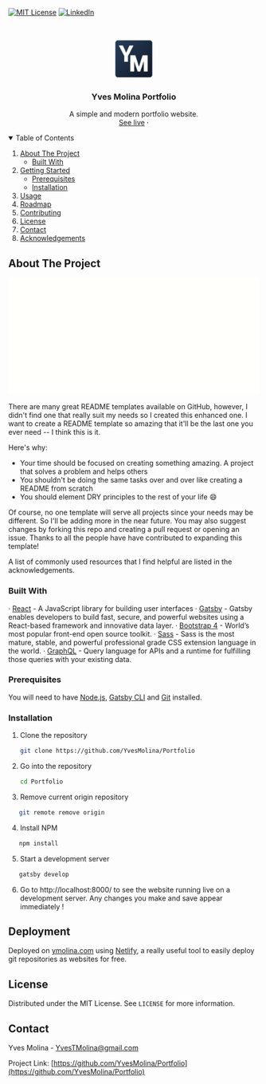 <!-- PROJECT SHIELDS -->
<!--
*** I'm using markdown "reference style" links for readability.
*** Reference links are enclosed in brackets [ ] instead of parentheses ( ).
*** See the bottom of this document for the declaration of the reference variables
*** for contributors-url, forks-url, etc. This is an optional, concise syntax you may use.
*** https://www.markdownguide.org/basic-syntax/#reference-style-links
-->

[![MIT License][license-shield]][license-url]
[![LinkedIn][linkedin-shield]][linkedin-url]



<!-- PROJECT LOGO -->
<br />
<p align="center">
  <a href="https://github.com/YvesMolina/Portfolio">
    <img src="src/images/favicon.png" alt="Logo" width="80" height="80">
  </a>

  <h3 align="center">Yves Molina Portfolio</h3>

  <p align="center">
    A simple and modern portfolio website.
    <br />
    <a href="https://github.com/othneildrew/Best-README-Template">See live</a>
    ·
  </p>
</p>



<!-- TABLE OF CONTENTS -->
<details open="open">
  <summary>Table of Contents</summary>
  <ol>
    <li>
      <a href="#about-the-project">About The Project</a>
      <ul>
        <li><a href="#built-with">Built With</a></li>
      </ul>
    </li>
    <li>
      <a href="#getting-started">Getting Started</a>
      <ul>
        <li><a href="#prerequisites">Prerequisites</a></li>
        <li><a href="#installation">Installation</a></li>
      </ul>
    </li>
    <li><a href="#usage">Usage</a></li>
    <li><a href="#roadmap">Roadmap</a></li>
    <li><a href="#contributing">Contributing</a></li>
    <li><a href="#license">License</a></li>
    <li><a href="#contact">Contact</a></li>
    <li><a href="#acknowledgements">Acknowledgements</a></li>
  </ol>
</details>



<!-- ABOUT THE PROJECT -->
## About The Project

[![Product Name Screen Shot][product-screenshot]](https://example.com)

There are many great README templates available on GitHub, however, I didn't find one that really suit my needs so I created this enhanced one. I want to create a README template so amazing that it'll be the last one you ever need -- I think this is it.

Here's why:
* Your time should be focused on creating something amazing. A project that solves a problem and helps others
* You shouldn't be doing the same tasks over and over like creating a README from scratch
* You should element DRY principles to the rest of your life :smile:

Of course, no one template will serve all projects since your needs may be different. So I'll be adding more in the near future. You may also suggest changes by forking this repo and creating a pull request or opening an issue. Thanks to all the people have have contributed to expanding this template!

A list of commonly used resources that I find helpful are listed in the acknowledgements.

### Built With

· [React](https://reactjs.org/) - A JavaScript library for building user interfaces
· [Gatsby](https://www.gatsbyjs.org/) - Gatsby enables developers to build fast, secure, and powerful websites using a React-based framework and innovative data layer.
· [Bootstrap 4](https://getbootstrap.com/) - World’s most popular front-end open source toolkit.
· [Sass](https://sass-lang.com/) - Sass is the most mature, stable, and powerful professional grade CSS extension language in the world.
· [GraphQL](https://graphql.org/) - Query language for APIs and a runtime for fulfilling those queries with your existing data.


<!-- GETTING STARTED -->
### Prerequisites

You will need to have [Node.js](https://nodejs.org/en/download/), [Gatsby CLI](https://www.gatsbyjs.org/docs/quick-start/) and [Git](https://git-scm.com) installed.



### Installation

1. Clone the repository
   ```sh
   git clone https://github.com/YvesMolina/Portfolio
   ```
2. Go into the repository
   ```sh
   cd Portfolio
   ```
3. Remove current origin repository
```sh
   git remote remove origin
   ```
4. Install NPM
```sh
   npm install
   ```
5. Start a development server
```sh
   gatsby develop
   ```
6. Go to http://localhost:8000/ to see the website running live on a development server. Any changes you make and save appear immediately !

<!-- DEPLOYMENT -->
## Deployment

Deployed on [ymolina.com](https://ymolina.com) using [Netlify](https://netlify.com), a really useful tool to easily deploy git repositories as websites for free.



<!-- LICENSE -->
## License

Distributed under the MIT License. See `LICENSE` for more information.



<!-- CONTACT -->
## Contact

Yves Molina - YvesTMolina@gmail.com

Project Link: [https://github.com/YvesMolina/Portfolio](https://github.com/YvesMolina/Portfolio)




<!-- MARKDOWN LINKS & IMAGES -->
<!-- https://www.markdownguide.org/basic-syntax/#reference-style-links -->
[license-shield]: https://img.shields.io/github/license/othneildrew/Best-README-Template.svg?style=for-the-badge
[license-url]: https://github.com/YvesMolina/Portfolio/blob/main/LICENSE
[linkedin-shield]: https://img.shields.io/badge/-LinkedIn-black.svg?style=for-the-badge&logo=linkedin&colorB=555
[linkedin-url]: https://linkedin.com/in/yves-molina
[product-screenshot]: examples/example.gif